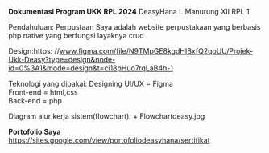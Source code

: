 **Dokumentasi Program UKK RPL 2024**
DeasyHana L Manurung XII RPL 1

Pendahuluan: Perpustaan Saya adalah website perpustakaan yang berbasis php native yang berfungsi layaknya crud

Design:https: //www.figma.com/file/N9TMpGE8kgdHIBxfQ2qoUU/Projek-Ukk-Deasy?type=design&node-id=0%3A1&mode=design&t=ci18pHuo7rqLaB4h-1

Teknologi yang dipakai:
Designing UI/UX = Figma <br/>
Front-end = html,css <br/>
Back-end = php <br/>

Diagram alur kerja sistem(flowchart): + Flowchartdeasy.jpg

**Portofolio Saya**
https://sites.google.com/view/portofoliodeasyhana/sertifikat
